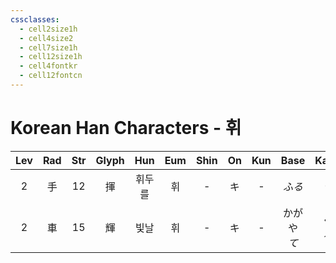 ```yaml
---
cssclasses:
  - cell2size1h
  - cell4size2
  - cell7size1h
  - cell12size1h
  - cell4fontkr
  - cell12fontcn
---
```


# Korean Han Characters - 휘

| Lev | Rad | Str | Glyph | Hun | Eum | Shin | On  | Kun |    Base    |   Kana   | Simp | Man | Can  | Viet |
| :-: | :-: | :-: | :---: | :-: | :-: | :--: | :-: | :-: | :--------: | :------: | :--: | :-: | :--: | :--: |
|  2  |  手  | 12  |   揮   | 휘두를 |  휘  |  -   |  キ  |  -  |    *ふる*    |   *う*    |  挥   | huī | fai1 | huy  |
|  2  |  車  | 15  |   輝   | 빛날  |  휘  |  -   |  キ  |  -  | かがや<br>*て* | く<br>*る* |  辉   | huī | fai1 | huy  |
